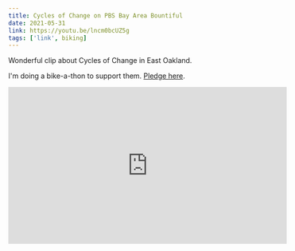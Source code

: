 ```yaml
---
title: Cycles of Change on PBS Bay Area Bountiful
date: 2021-05-31
link: https://youtu.be/lncm0bcUZ5g
tags: ['link', biking]
---
```

Wonderful clip about Cycles of Change in East Oakland.

I'm doing a bike-a-thon to support them. [Pledge here](https://givebutter.com/bikeathon/cofc/heathermoorefarley).

<iframe width="560" height="315" src="https://www.youtube.com/embed/lncm0bcUZ5g" title="YouTube video player" frameborder="0" allow="accelerometer; autoplay; clipboard-write; encrypted-media; gyroscope; picture-in-picture" allowfullscreen></iframe>

